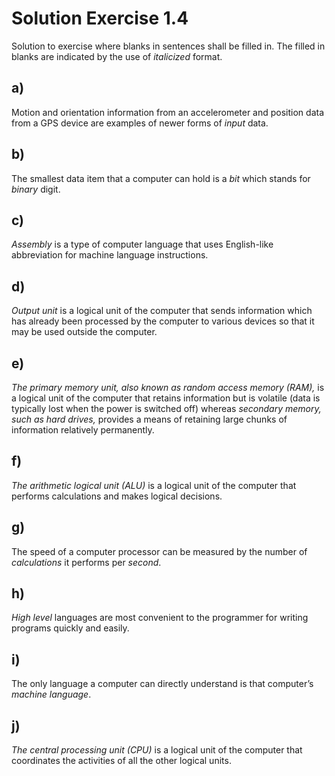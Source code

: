 # Solution Exercise 1.4

Solution to exercise where blanks in sentences shall be filled in. The filled in blanks are indicated by the use of *italicized* format.

## a)

Motion and orientation information from an accelerometer and position data from a GPS device are examples of newer forms of *input* data.

## b)

The smallest data item that a computer can hold is a *bit* which stands for *binary* digit.

## c)

*Assembly* is a type of computer language that uses English-like abbreviation for machine language instructions.

## d)

*Output unit* is a logical unit of the computer that sends information which has already been
processed by the computer to various devices so that it may be used outside the computer.

## e)

*The primary memory unit, also known as random access memory (RAM),* is a logical unit of the computer that retains information but is volatile (data is typically lost when the power is switched off) whereas *secondary memory, such as hard drives,* provides a means of retaining large chunks of information relatively permanently.

## f)

*The arithmetic logical unit (ALU)* is a logical unit of the computer that performs calculations and makes logical decisions.

## g)

The speed of a computer processor can be measured by the number of *calculations* it performs per *second*.

## h)

*High level* languages are most convenient to the programmer for writing programs quickly and easily.

## i)

The only language a computer can directly understand is that computer’s *machine language*.

## j)

*The central processing unit (CPU)* is a logical unit of the computer that coordinates the activities of all the other logical units.
